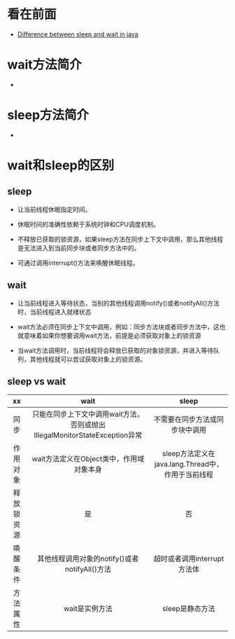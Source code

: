 看在前面
====
* <a href="https://java2blog.com/difference-between-sleep-and-wait-in/">Difference between sleep and wait in java</a>

wait方法简介
====

*

sleep方法简介
====

*

wait和sleep的区别
====

sleep
-----

* 让当前线程休眠指定时间。

* 休眠时间的准确性依赖于系统时钟和CPU调度机制。

* 不释放已获取的锁资源，如果sleep方法在同步上下文中调用，那么其他线程是无法进入到当前同步块或者同步方法中的。

* 可通过调用interrupt()方法来唤醒休眠线程。

wait
-----

* 让当前线程进入等待状态，当别的其他线程调用notify()或者notifyAll()方法时，当前线程进入就绪状态

* wait方法必须在同步上下文中调用，例如：同步方法块或者同步方法中，这也就意味着如果你想要调用wait方法，前提是必须获取对象上的锁资源

* 当wait方法调用时，当前线程将会释放已获取的对象锁资源，并进入等待队列，其他线程就可以尝试获取对象上的锁资源。

sleep vs wait
-----

|     xx    | wait    |   sleep    |  
| :------:   | :-------:   | :-------:   | 
| 同步        | 只能在同步上下文中调用wait方法，否则或抛出IllegalMonitorStateException异常      |   不需要在同步方法或同步块中调用      |   
| 作用对象        | wait方法定义在Object类中，作用域对象本身      |   sleep方法定义在java.lang.Thread中，作用于当前线程      |   
| 释放锁资源        | 是      |   否      |   
| 唤醒条件       |其他线程调用对象的notify()或者notifyAll()方法      |    超时或者调用interrupt方法体      |
| 方法属性        | wait是实例方法      |   sleep是静态方法      | 
